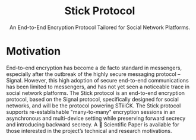 <h1 align="center">Stick Protocol</h1>

<p align="center">An End-to-End Encryption Protocol Tailored for Social Network Platforms.</p>


# Motivation

End-to-end encryption has become a de facto standard in messengers, especially after the outbreak of the highly secure messaging protocol – Signal. However, this high adoption of secure end-to-end communications has been limited to messengers, and has not yet seen a noticeable trace in social network platforms. The Stick protocol is an end-to-end encryption protocol, based on the Signal protocol, specifically designed for social networks, and will be the protocol powering STiiiCK. The Stick protocol supports re-establishable "many-to-many" encryption sessions in an asynchronous and multi-device setting while preserving forward secrecy and introducing backward secrecy. A 📄 Scientific Paper is available for those interested in the project’s technical and research motivations.

# 
